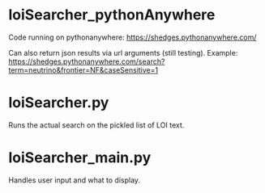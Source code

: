 # loiSearcher_pythonAnywhere
Code running on pythonanywhere: https://shedges.pythonanywhere.com/

Can also return json results via url arguments (still testing). Example: 
https://shedges.pythonanywhere.com/search?term=neutrino&frontier=NF&caseSensitive=1

# loiSearcher.py
Runs the actual search on the pickled list of LOI text.

# loiSearcher_main.py
Handles user input and what to display.
